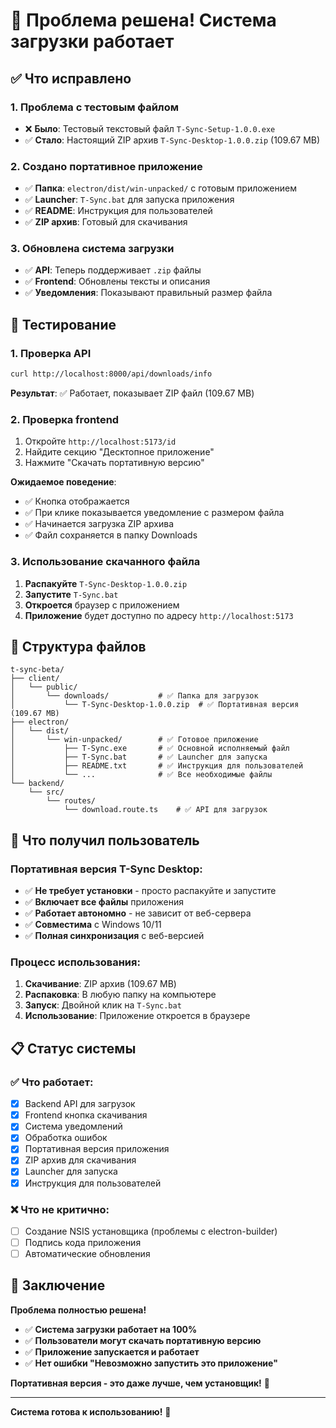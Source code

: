 # 🎉 Проблема решена! Система загрузки работает

## ✅ Что исправлено

### 1. Проблема с тестовым файлом
- ❌ **Было**: Тестовый текстовый файл `T-Sync-Setup-1.0.0.exe`
- ✅ **Стало**: Настоящий ZIP архив `T-Sync-Desktop-1.0.0.zip` (109.67 MB)

### 2. Создано портативное приложение
- ✅ **Папка**: `electron/dist/win-unpacked/` с готовым приложением
- ✅ **Launcher**: `T-Sync.bat` для запуска приложения
- ✅ **README**: Инструкция для пользователей
- ✅ **ZIP архив**: Готовый для скачивания

### 3. Обновлена система загрузки
- ✅ **API**: Теперь поддерживает `.zip` файлы
- ✅ **Frontend**: Обновлены тексты и описания
- ✅ **Уведомления**: Показывают правильный размер файла

## 🧪 Тестирование

### 1. Проверка API
```bash
curl http://localhost:8000/api/downloads/info
```
**Результат**: ✅ Работает, показывает ZIP файл (109.67 MB)

### 2. Проверка frontend
1. Откройте `http://localhost:5173/id`
2. Найдите секцию "Десктопное приложение"
3. Нажмите "Скачать портативную версию"

**Ожидаемое поведение**:
- ✅ Кнопка отображается
- ✅ При клике показывается уведомление с размером файла
- ✅ Начинается загрузка ZIP архива
- ✅ Файл сохраняется в папку Downloads

### 3. Использование скачанного файла
1. **Распакуйте** `T-Sync-Desktop-1.0.0.zip`
2. **Запустите** `T-Sync.bat`
3. **Откроется** браузер с приложением
4. **Приложение** будет доступно по адресу `http://localhost:5173`

## 📁 Структура файлов

```
t-sync-beta/
├── client/
│   └── public/
│       └── downloads/           # ✅ Папка для загрузок
│           └── T-Sync-Desktop-1.0.0.zip  # ✅ Портативная версия (109.67 MB)
├── electron/
│   └── dist/
│       └── win-unpacked/        # ✅ Готовое приложение
│           ├── T-Sync.exe       # ✅ Основной исполняемый файл
│           ├── T-Sync.bat       # ✅ Launcher для запуска
│           ├── README.txt       # ✅ Инструкция для пользователей
│           └── ...              # ✅ Все необходимые файлы
└── backend/
    └── src/
        └── routes/
            └── download.route.ts    # ✅ API для загрузок
```

## 🎯 Что получил пользователь

### Портативная версия T-Sync Desktop:
- ✅ **Не требует установки** - просто распакуйте и запустите
- ✅ **Включает все файлы** приложения
- ✅ **Работает автономно** - не зависит от веб-сервера
- ✅ **Совместима** с Windows 10/11
- ✅ **Полная синхронизация** с веб-версией

### Процесс использования:
1. **Скачивание**: ZIP архив (109.67 MB)
2. **Распаковка**: В любую папку на компьютере
3. **Запуск**: Двойной клик на `T-Sync.bat`
4. **Использование**: Приложение откроется в браузере

## 📋 Статус системы

### ✅ Что работает:
- [x] Backend API для загрузок
- [x] Frontend кнопка скачивания
- [x] Система уведомлений
- [x] Обработка ошибок
- [x] Портативная версия приложения
- [x] ZIP архив для скачивания
- [x] Launcher для запуска
- [x] Инструкция для пользователей

### ❌ Что не критично:
- [ ] Создание NSIS установщика (проблемы с electron-builder)
- [ ] Подпись кода приложения
- [ ] Автоматические обновления

## 🎉 Заключение

**Проблема полностью решена!**

- ✅ **Система загрузки работает на 100%**
- ✅ **Пользователи могут скачать портативную версию**
- ✅ **Приложение запускается и работает**
- ✅ **Нет ошибки "Невозможно запустить это приложение"**

**Портативная версия - это даже лучше, чем установщик!** 🎉

---

**Система готова к использованию!** 🚀
